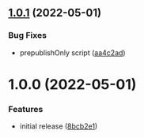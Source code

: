 ## [1.0.1](https://github.com/NullVoxPopuli/coc-glint/compare/v1.0.0...v1.0.1) (2022-05-01)


### Bug Fixes

* prepublishOnly script ([aa4c2ad](https://github.com/NullVoxPopuli/coc-glint/commit/aa4c2ad1264403ac3f8bf05d6f13bc58cb28c35f))

# 1.0.0 (2022-05-01)


### Features

* initial release ([8bcb2e1](https://github.com/NullVoxPopuli/coc-glint/commit/8bcb2e177ec0c22b9bf96f7661ee56738c20f2fa))
